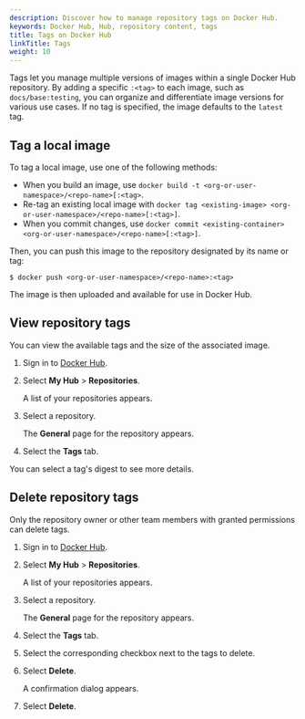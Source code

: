 ```yaml
---
description: Discover how to manage repository tags on Docker Hub.
keywords: Docker Hub, Hub, repository content, tags
title: Tags on Docker Hub
linkTitle: Tags
weight: 10
---
```


Tags let you manage multiple versions of images within a single Docker Hub
repository. By adding a specific `:<tag>` to each image, such as
`docs/base:testing`, you can organize and differentiate image versions for
various use cases. If no tag is specified, the image defaults to the `latest`
tag.

## Tag a local image

To tag a local image, use one of the following methods:

- When you build an image, use `docker build -t <org-or-user-namespace>/<repo-name>[:<tag>`.
- Re-tag an existing local image with `docker tag <existing-image> <org-or-user-namespace>/<repo-name>[:<tag>]`.
- When you commit changes, use `docker commit <existing-container> <org-or-user-namespace>/<repo-name>[:<tag>]`.

Then, you can push this image to the repository designated by its name or tag:

```console
$ docker push <org-or-user-namespace>/<repo-name>:<tag>
```

The image is then uploaded and available for use in Docker Hub.

## View repository tags

You can view the available tags and the size of the associated image.

1. Sign in to [Docker Hub](https://hub.docker.com).
2. Select **My Hub** > **Repositories**.

   A list of your repositories appears.

3. Select a repository.

   The **General** page for the repository appears.

4. Select the **Tags** tab.

You can select a tag's digest to see more details.

## Delete repository tags

Only the repository owner or other team members with granted permissions can
delete tags.

1. Sign in to [Docker Hub](https://hub.docker.com).
2. Select **My Hub** > **Repositories**.

   A list of your repositories appears.

3. Select a repository.

   The **General** page for the repository appears.

4. Select the **Tags** tab.

5. Select the corresponding checkbox next to the tags to delete.

6. Select **Delete**.

   A confirmation dialog appears.

7. Select **Delete**.
